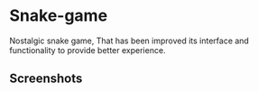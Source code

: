 # Snake-game
Nostalgic snake game, That has been improved its interface and functionality to provide better experience.

## Screenshots

